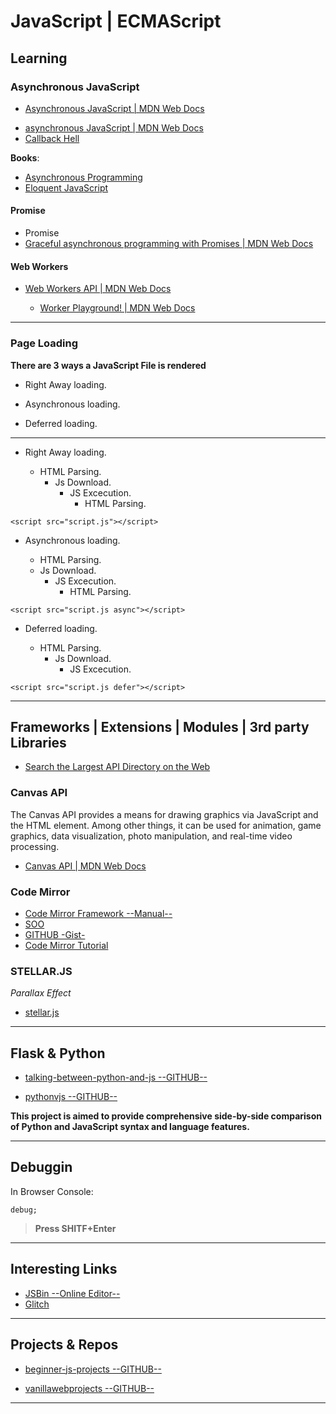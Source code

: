 JavaScript |  ECMAScript
=======================


Learning 
--------

### Asynchronous JavaScript

- [Asynchronous JavaScript | MDN Web Docs](https://developer.mozilla.org/en-US/docs/Learn/JavaScript/Asynchronous)

* [asynchronous JavaScript  | MDN Web Docs](https://developer.mozilla.org/en-US/docs/Learn/JavaScript/Asynchronous/Introducing)
* [Callback Hell](http://callbackhell.com/)

**Books**:

* [Asynchronous Programming](https://eloquentjavascript.net/11_async.html)
* [Eloquent JavaScript](https://eloquentjavascript.net/)

#### Promise
* Promise
* [Graceful asynchronous programming with Promises  | MDN Web Docs](https://developer.mozilla.org/en-US/docs/Learn/JavaScript/Asynchronous/Promises)

#### Web Workers

* [Web Workers API  | MDN Web Docs](https://developer.mozilla.org/en-US/docs/Web/API/Web_Workers_API)

    * [Worker Playground!  | MDN Web Docs](https://worker-playground.glitch.me/)


------------------------


### Page Loading

**There are 3 ways a JavaScript File is rendered**

* Right Away loading.

* Asynchronous loading.

* Deferred loading.

------------------------

* Right Away loading.

    - HTML Parsing.
        - Js Download.
            - JS Excecution.
                - HTML Parsing.

```
<script src="script.js"></script>
```

* Asynchronous loading.

    - HTML Parsing.
    - Js Download.
        - JS Excecution.
             - HTML Parsing.

```
<script src="script.js async"></script>
```

* Deferred loading.

    - HTML Parsing.
        - Js Download.
            - JS Excecution.

```
<script src="script.js defer"></script>
```


-----------------------------------------------------------------------------------------------------


Frameworks | Extensions | Modules | 3rd party Libraries
-------------------------------------------------------

- [Search the Largest API Directory on the Web](https://www.programmableweb.com/category/all/apis)

### Canvas API

The Canvas API provides a means for drawing graphics via JavaScript and the HTML <canvas> element. Among other things, it can be used for animation, game graphics, data visualization, photo manipulation, and real-time video processing.

- [Canvas API | MDN Web Docs](https://developer.mozilla.org/en-US/docs/Web/API/Canvas_API)

### Code Mirror

- [Code Mirror Framework --Manual--](https://codemirror.net/doc/manual.html)
- [SOO](https://stackoverflow.com/questions/21085170/codemirror-how-to-install)
- [GITHUB -Gist- ](https://gist.github.com/junhui/6680112)
- [Code Mirror Tutorial](https://thecodebarbarian.com/building-a-code-editor-with-codemirror.html)


### STELLAR.JS

*Parallax Effect*

- [stellar.js](https://markdalgleish.com/projects/stellar.js/)


-----------------------------------------------------------------------------------------------------


Flask & Python
--------------


- [talking-between-python-and-js  --GITHUB--](https://github.com/healeycodes/talking-between-python-and-js)

- [pythonvjs --GITHUB--](https://github.com/ischurov/pythonvjs)

**This project is aimed to provide comprehensive side-by-side comparison of Python and JavaScript syntax and language features.**


-----------------------------------------------------------------------------------------------------


Debuggin
--------

In Browser Console:

```
debug;
```
> **Press SHITF+Enter**


-----------------------------------------------------------------------------------------------------


Interesting Links
-----------------


- [JSBin --Online Editor-- ](https://jsbin.com/?html,output)
- [Glitch](https://glitch.com)


-----------------------------------------------------------------------------------------------------


Projects & Repos
-----------------------

 - [beginner-js-projects --GITHUB--](https://github.com/strongdan/beginner-js-projects)

 - [vanillawebprojects --GITHUB--](https://github.com/bradtraversy/vanillawebprojects)




-----------------------------------------------------------------------------------------------------